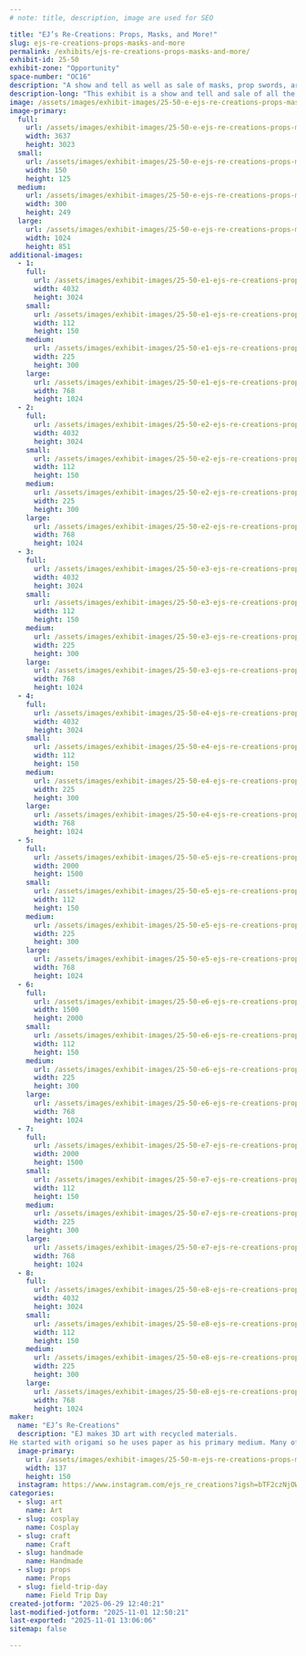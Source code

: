 ```yaml
---
# note: title, description, image are used for SEO

title: "EJ’s Re-Creations: Props, Masks, and More!"
slug: ejs-re-creations-props-masks-and-more
permalink: /exhibits/ejs-re-creations-props-masks-and-more/
exhibit-id: 25-50
exhibit-zone: "Opportunity"
space-number: "OC16"
description: "A show and tell as well as sale of masks, prop swords, art, and trinkets."
description-long: "This exhibit is a show and tell and sale of all the variations of art I have made over the years. This includes prop weapons, face masks, keychains, sculptures, and wall-hung pieces. All made form locally sourced recycled materials!"
image: /assets/images/exhibit-images/25-50-e-ejs-re-creations-props-masks-and-more-img-7157-300x249.jpeg
image-primary: 
  full:
    url: /assets/images/exhibit-images/25-50-e-ejs-re-creations-props-masks-and-more-img-7157-full.jpeg
    width: 3637
    height: 3023
  small:
    url: /assets/images/exhibit-images/25-50-e-ejs-re-creations-props-masks-and-more-img-7157-150x125.jpeg
    width: 150
    height: 125
  medium:
    url: /assets/images/exhibit-images/25-50-e-ejs-re-creations-props-masks-and-more-img-7157-300x249.jpeg
    width: 300
    height: 249
  large:
    url: /assets/images/exhibit-images/25-50-e-ejs-re-creations-props-masks-and-more-img-7157-1024x851.jpeg
    width: 1024
    height: 851
additional-images: 
  - 1:
    full:
      url: /assets/images/exhibit-images/25-50-e1-ejs-re-creations-props-masks-and-more-img-1915-full.jpeg
      width: 4032
      height: 3024
    small:
      url: /assets/images/exhibit-images/25-50-e1-ejs-re-creations-props-masks-and-more-img-1915-112x150.jpeg
      width: 112
      height: 150
    medium:
      url: /assets/images/exhibit-images/25-50-e1-ejs-re-creations-props-masks-and-more-img-1915-225x300.jpeg
      width: 225
      height: 300
    large:
      url: /assets/images/exhibit-images/25-50-e1-ejs-re-creations-props-masks-and-more-img-1915-768x1024.jpeg
      width: 768
      height: 1024
  - 2:
    full:
      url: /assets/images/exhibit-images/25-50-e2-ejs-re-creations-props-masks-and-more-img-1917-full.jpeg
      width: 4032
      height: 3024
    small:
      url: /assets/images/exhibit-images/25-50-e2-ejs-re-creations-props-masks-and-more-img-1917-112x150.jpeg
      width: 112
      height: 150
    medium:
      url: /assets/images/exhibit-images/25-50-e2-ejs-re-creations-props-masks-and-more-img-1917-225x300.jpeg
      width: 225
      height: 300
    large:
      url: /assets/images/exhibit-images/25-50-e2-ejs-re-creations-props-masks-and-more-img-1917-768x1024.jpeg
      width: 768
      height: 1024
  - 3:
    full:
      url: /assets/images/exhibit-images/25-50-e3-ejs-re-creations-props-masks-and-more-img-1892-full.jpeg
      width: 4032
      height: 3024
    small:
      url: /assets/images/exhibit-images/25-50-e3-ejs-re-creations-props-masks-and-more-img-1892-112x150.jpeg
      width: 112
      height: 150
    medium:
      url: /assets/images/exhibit-images/25-50-e3-ejs-re-creations-props-masks-and-more-img-1892-225x300.jpeg
      width: 225
      height: 300
    large:
      url: /assets/images/exhibit-images/25-50-e3-ejs-re-creations-props-masks-and-more-img-1892-768x1024.jpeg
      width: 768
      height: 1024
  - 4:
    full:
      url: /assets/images/exhibit-images/25-50-e4-ejs-re-creations-props-masks-and-more-img-0922-full.jpeg
      width: 4032
      height: 3024
    small:
      url: /assets/images/exhibit-images/25-50-e4-ejs-re-creations-props-masks-and-more-img-0922-112x150.jpeg
      width: 112
      height: 150
    medium:
      url: /assets/images/exhibit-images/25-50-e4-ejs-re-creations-props-masks-and-more-img-0922-225x300.jpeg
      width: 225
      height: 300
    large:
      url: /assets/images/exhibit-images/25-50-e4-ejs-re-creations-props-masks-and-more-img-0922-768x1024.jpeg
      width: 768
      height: 1024
  - 5:
    full:
      url: /assets/images/exhibit-images/25-50-e5-ejs-re-creations-props-masks-and-more-img-1498-full.jpeg
      width: 2000
      height: 1500
    small:
      url: /assets/images/exhibit-images/25-50-e5-ejs-re-creations-props-masks-and-more-img-1498-112x150.jpeg
      width: 112
      height: 150
    medium:
      url: /assets/images/exhibit-images/25-50-e5-ejs-re-creations-props-masks-and-more-img-1498-225x300.jpeg
      width: 225
      height: 300
    large:
      url: /assets/images/exhibit-images/25-50-e5-ejs-re-creations-props-masks-and-more-img-1498-768x1024.jpeg
      width: 768
      height: 1024
  - 6:
    full:
      url: /assets/images/exhibit-images/25-50-e6-ejs-re-creations-props-masks-and-more-img-0926-full.jpeg
      width: 1500
      height: 2000
    small:
      url: /assets/images/exhibit-images/25-50-e6-ejs-re-creations-props-masks-and-more-img-0926-112x150.jpeg
      width: 112
      height: 150
    medium:
      url: /assets/images/exhibit-images/25-50-e6-ejs-re-creations-props-masks-and-more-img-0926-225x300.jpeg
      width: 225
      height: 300
    large:
      url: /assets/images/exhibit-images/25-50-e6-ejs-re-creations-props-masks-and-more-img-0926-768x1024.jpeg
      width: 768
      height: 1024
  - 7:
    full:
      url: /assets/images/exhibit-images/25-50-e7-ejs-re-creations-props-masks-and-more-img-0785-full.jpeg
      width: 2000
      height: 1500
    small:
      url: /assets/images/exhibit-images/25-50-e7-ejs-re-creations-props-masks-and-more-img-0785-112x150.jpeg
      width: 112
      height: 150
    medium:
      url: /assets/images/exhibit-images/25-50-e7-ejs-re-creations-props-masks-and-more-img-0785-225x300.jpeg
      width: 225
      height: 300
    large:
      url: /assets/images/exhibit-images/25-50-e7-ejs-re-creations-props-masks-and-more-img-0785-768x1024.jpeg
      width: 768
      height: 1024
  - 8:
    full:
      url: /assets/images/exhibit-images/25-50-e8-ejs-re-creations-props-masks-and-more-img-0748-full.jpeg
      width: 4032
      height: 3024
    small:
      url: /assets/images/exhibit-images/25-50-e8-ejs-re-creations-props-masks-and-more-img-0748-112x150.jpeg
      width: 112
      height: 150
    medium:
      url: /assets/images/exhibit-images/25-50-e8-ejs-re-creations-props-masks-and-more-img-0748-225x300.jpeg
      width: 225
      height: 300
    large:
      url: /assets/images/exhibit-images/25-50-e8-ejs-re-creations-props-masks-and-more-img-0748-768x1024.jpeg
      width: 768
      height: 1024
maker: 
  name: "EJ’s Re-Creations"
  description: "EJ makes 3D art with recycled materials.
He started with origami so he uses paper as his primary medium. Many of his works are inspired by Japanese culture and recent is beginning to expand his subject matter to other cultures as well as nature in order to expand and refine his art style."
  image-primary:
    url: /assets/images/exhibit-images/25-50-m-ejs-re-creations-props-masks-and-more-img-0750-5114-274x300.jpeg
    width: 137
    height: 150
  instagram: https://www.instagram.com/ejs_re_creations?igsh=bTF2czNjOWFzcTg1&utm_source=qr
categories: 
  - slug: art
    name: Art
  - slug: cosplay
    name: Cosplay
  - slug: craft
    name: Craft
  - slug: handmade
    name: Handmade
  - slug: props
    name: Props
  - slug: field-trip-day
    name: Field Trip Day
created-jotform: "2025-06-29 12:40:21"
last-modified-jotform: "2025-11-01 12:50:21"
last-exported: "2025-11-01 13:06:06"
sitemap: false

---
```


